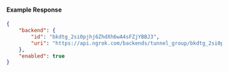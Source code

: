 <!-- Code generated for API Clients. DO NOT EDIT. -->

#### Example Response

```json
{
	"backend": {
		"id": "bkdtg_2si0pjhj6ZhdXh6wA4sFZjYBBJ3",
		"uri": "https://api.ngrok.com/backends/tunnel_group/bkdtg_2si0pjhj6ZhdXh6wA4sFZjYBBJ3"
	},
	"enabled": true
}
```
